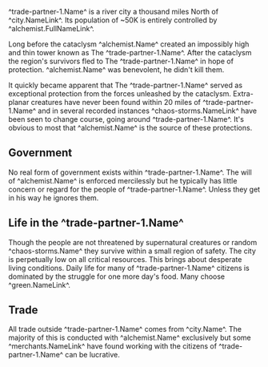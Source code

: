 ^trade-partner-1.Name^ is a river city a thousand miles North of ^city.NameLink^. Its population of ~50K is entirely controlled by ^alchemist.FullNameLink^.

Long before the cataclysm ^alchemist.Name^ created an impossibly high and thin tower known as The ^trade-partner-1.Name^. After the cataclysm the region's survivors fled to The ^trade-partner-1.Name^ in hope of protection. ^alchemist.Name^ was benevolent, he didn't kill them.

It quickly became apparent that The ^trade-partner-1.Name^ served as exceptional protection from the forces unleashed by the cataclysm. Extra-planar creatures have never been found within 20 miles of ^trade-partner-1.Name^ and in several recorded instances ^chaos-storms.NameLink^ have been seen to change course, going around ^trade-partner-1.Name^. It's obvious to most that ^alchemist.Name^ is the source of these protections.

## Government
No real form of government exists within ^trade-partner-1.Name^. The will of ^alchemist.Name^ is enforced mercilessly but he typically has little concern or regard for the people of ^trade-partner-1.Name^. Unless they get in his way he ignores them.

## Life in the ^trade-partner-1.Name^
Though the people are not threatened by supernatural creatures or random ^chaos-storms.Name^ they survive within a small region of safety. The city is perpetually low on all critical resources. This brings about desperate living conditions. Daily life for many of ^trade-partner-1.Name^ citizens is dominated by the struggle for one more day's food. Many choose ^green.NameLink^.

## Trade
All trade outside ^trade-partner-1.Name^ comes from ^city.Name^. The majority of this is conducted with ^alchemist.Name^ exclusively but some ^merchants.NameLink^ have found working with the citizens of ^trade-partner-1.Name^ can be lucrative.